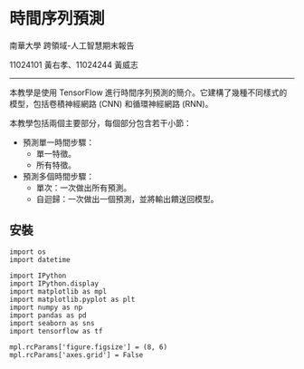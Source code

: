 # 時間序列預測
南華大學 跨領域-人工智慧期末報告

11024101 黃右孝、11024244 黃威志

---

本教學是使用 TensorFlow 進行時間序列預測的簡介。它建構了幾種不同樣式的模型，包括卷積神經網路 (CNN) 和循環神經網路 (RNN)。

本教學包括兩個主要部分，每個部分包含若干小節：

- 預測單一時間步驟：
  * 單一特徵。
  + 所有特徵。
- 預測多個時間步驟：
  * 單次：一次做出所有預測。
  + 自迴歸：一次做出一個預測，並將輸出饋送回模型。

## 安裝
```pthon
import os
import datetime

import IPython
import IPython.display
import matplotlib as mpl
import matplotlib.pyplot as plt
import numpy as np
import pandas as pd
import seaborn as sns
import tensorflow as tf

mpl.rcParams['figure.figsize'] = (8, 6)
mpl.rcParams['axes.grid'] = False
    
 ```
